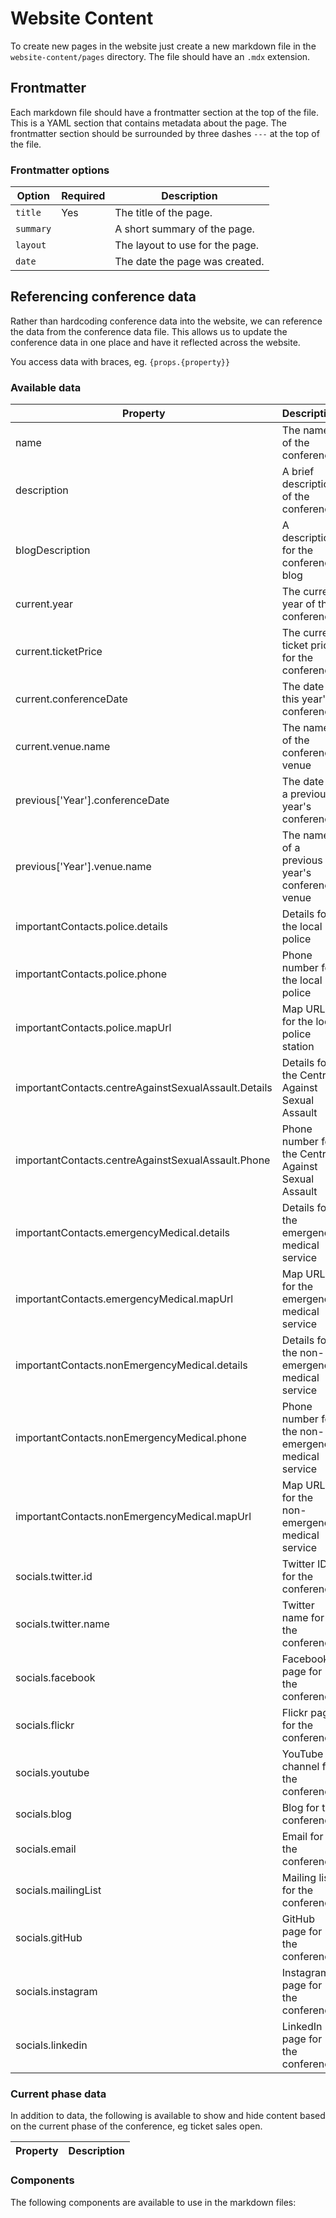 # Website Content

To create new pages in the website just create a new markdown file in the `website-content/pages` directory. The file should have an `.mdx` extension.

## Frontmatter

Each markdown file should have a frontmatter section at the top of the file. This is a YAML section that contains metadata about the page. The frontmatter section should be surrounded by three dashes `---` at the top of the file.

### Frontmatter options

| Option    | Required | Description                     |
| --------- | -------- | ------------------------------- |
| `title`   | Yes      | The title of the page.          |
| `summary` |          | A short summary of the page.    |
| `layout`  |          | The layout to use for the page. |
| `date`    |          | The date the page was created.  |

## Referencing conference data

Rather than hardcoding conference data into the website, we can reference the data from the conference data file. This allows us to update the conference data in one place and have it reflected across the website.

You access data with braces, eg. `{props.{property}}`

### Available data

| Property                                             | Description                                        |
| ---------------------------------------------------- | -------------------------------------------------- |
| name                                                 | The name of the conference                         |
| description                                          | A brief description of the conference              |
| blogDescription                                      | A description for the conference blog              |
| current.year                                         | The current year of the conference                 |
| current.ticketPrice                                  | The current ticket price for the conference        |
| current.conferenceDate                               | The date of this year's conference                 |
| current.venue.name                                   | The name of the conference venue                   |
| previous['Year'].conferenceDate                      | The date of a previous year's conference           |
| previous['Year'].venue.name                          | The name of a previous year's conference venue     |
| importantContacts.police.details                     | Details for the local police                       |
| importantContacts.police.phone                       | Phone number for the local police                  |
| importantContacts.police.mapUrl                      | Map URL for the local police station               |
| importantContacts.centreAgainstSexualAssault.Details | Details for the Centre Against Sexual Assault      |
| importantContacts.centreAgainstSexualAssault.Phone   | Phone number for the Centre Against Sexual Assault |
| importantContacts.emergencyMedical.details           | Details for the emergency medical service          |
| importantContacts.emergencyMedical.mapUrl            | Map URL for the emergency medical service          |
| importantContacts.nonEmergencyMedical.details        | Details for the non-emergency medical service      |
| importantContacts.nonEmergencyMedical.phone          | Phone number for the non-emergency medical service |
| importantContacts.nonEmergencyMedical.mapUrl         | Map URL for the non-emergency medical service      |
| socials.twitter.id                                   | Twitter ID for the conference                      |
| socials.twitter.name                                 | Twitter name for the conference                    |
| socials.facebook                                     | Facebook page for the conference                   |
| socials.flickr                                       | Flickr page for the conference                     |
| socials.youtube                                      | YouTube channel for the conference                 |
| socials.blog                                         | Blog for the conference                            |
| socials.email                                        | Email for the conference                           |
| socials.mailingList                                  | Mailing list for the conference                    |
| socials.gitHub                                       | GitHub page for the conference                     |
| socials.instagram                                    | Instagram page for the conference                  |
| socials.linkedin                                     | LinkedIn page for the conference                   |

### Current phase data

In addition to data, the following is available to show and hide content based on the current phase of the conference, eg ticket sales open.

| Property | Description |
| -------- | ----------- |

### Components

The following components are available to use in the markdown files:
